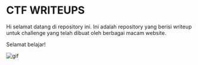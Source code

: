 # CTF WRITEUPS

Hi selamat datang di repository ini. Ini adalah repository yang berisi writeup untuk challenge yang telah dibuat oleh berbagai macam website.

Selamat belajar!

![gif](https://c.tenor.com/YbmQHDSJvbkAAAAM/thumbs-up-hacker.gif)
